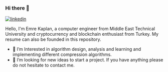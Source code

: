 ### Hi there 👋

  <a href="https://www.linkedin.com/in/mrkaplan/">
    <img src="https://img.shields.io/badge/-LinkedIn-black.svg?style=plastic-square&logo=linkedin&colorB=555"
      alt="linkedin" />
  </a>

Hello, I'm Emre Kaplan, a computer engineer from Middle East Technical University and cryptocurrency and blockchain enthusiast from Turkey. My resume can also be founded in this repository.

- 👯 I’m Interested in algorithm design, analysis and learning and implementing different compression algorithms.
- 🤔 I’m looking for new ideas to start a project. If you have anything please do not hesitate to contact me.
<!-- 

[EMRE KAPLAN RESUME.pdf](https://github.com/emrekaplannn/Emre-Kaplan/files/14082477/EMRE.KAPLAN.RESUME.pdf)
